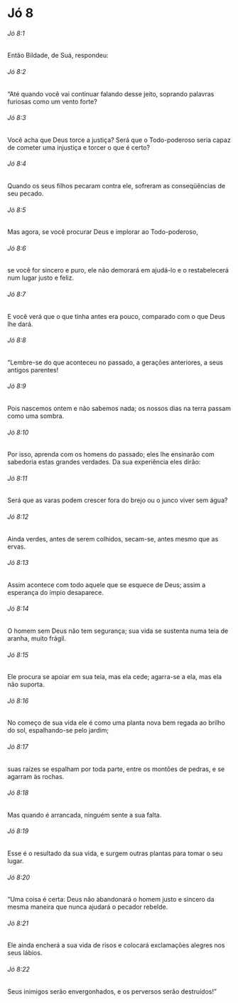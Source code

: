 # Jó 8

###### Jó 8:1

Então Bildade, de Suá, respondeu:

###### Jó 8:2

“Até quando você vai continuar falando desse jeito, soprando palavras furiosas como um vento forte?

###### Jó 8:3

Você acha que Deus torce a justiça? Será que o Todo-poderoso seria capaz de cometer uma injustiça e torcer o que é certo?

###### Jó 8:4

Quando os seus filhos pecaram contra ele, sofreram as conseqüências de seu pecado.

###### Jó 8:5

Mas agora, se você procurar Deus e implorar ao Todo-poderoso,

###### Jó 8:6

se você for sincero e puro, ele não demorará em ajudá-lo e o restabelecerá num lugar justo e feliz.

###### Jó 8:7

E você verá que o que tinha antes era pouco, comparado com o que Deus lhe dará.

###### Jó 8:8

“Lembre-se do que aconteceu no passado, a gerações anteriores, a seus antigos parentes!

###### Jó 8:9

Pois nascemos ontem e não sabemos nada; os nossos dias na terra passam como uma sombra.

###### Jó 8:10

Por isso, aprenda com os homens do passado; eles lhe ensinarão com sabedoria estas grandes verdades. Da sua experiência eles dirão:

###### Jó 8:11

Será que as varas podem crescer fora do brejo ou o junco viver sem água?

###### Jó 8:12

Ainda verdes, antes de serem colhidos, secam-se, antes mesmo que as ervas.

###### Jó 8:13

Assim acontece com todo aquele que se esquece de Deus; assim a esperança do ímpio desaparece.

###### Jó 8:14

O homem sem Deus não tem segurança; sua vida se sustenta numa teia de aranha, muito frágil.

###### Jó 8:15

Ele procura se apoiar em sua teia, mas ela cede; agarra-se a ela, mas ela não suporta.

###### Jó 8:16

No começo de sua vida ele é como uma planta nova bem regada ao brilho do sol, espalhando-se pelo jardim;

###### Jó 8:17

suas raízes se espalham por toda parte, entre os montões de pedras, e se agarram às rochas.

###### Jó 8:18

Mas quando é arrancada, ninguém sente a sua falta.

###### Jó 8:19

Esse é o resultado da sua vida, e surgem outras plantas para tomar o seu lugar.

###### Jó 8:20

“Uma coisa é certa: Deus não abandonará o homem justo e sincero da mesma maneira que nunca ajudará o pecador rebelde.

###### Jó 8:21

Ele ainda encherá a sua vida de risos e colocará exclamações alegres nos seus lábios.

###### Jó 8:22

Seus inimigos serão envergonhados, e os perversos serão destruídos!”

